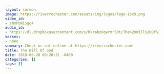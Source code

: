 ```yaml
---
layout: sermon
image: https://riverrochester.com/assets/img/logos/logo-16x9.png
video_id:
- zNXPbWiSgo4
audio_id:
- https://dl.dropboxusercontent.com/s/hkrabz0qwrmr50t/The%20Will%20Of%20God.mp3?dl=0
verses:
- none
summary: Check us out online at https://riverrochester.com!
title: The Will Of God
date: 2018-06-20 09:28:31 -0400
categories: []
tags: []
---
```

